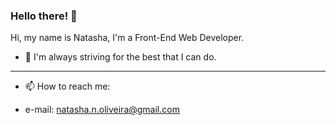 ### Hello there! 👋

Hi, my name is Natasha, I'm a Front-End Web Developer.

- 🌱 I'm always striving for the best that I can do.

---
- 📫 How to reach me: 

- e-mail: natasha.n.oliveira@gmail.com


